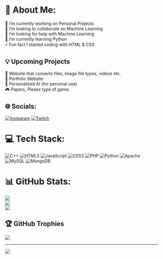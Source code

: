 # 💫 About Me:
🔭 I’m currently working on Personal Projects<br>
👯 I’m looking to collaborate on Machine Learning<br>
🤝 I’m looking for help with Machine Learning<br>
🌱 I’m currently learning Python<br>
⚡ Fun fact I started coding with HTML & CSS<br>

## 💡 Upcoming Projects
🔄 Website that converts files, image file types, videos etc.<br>
📂 Portfolio Website<br>
🤖 Personalized AI (for personal use)<br>
🎮 Papers, Please type of game.<br>

## 🌐 Socials:
[![Instagram](https://img.shields.io/badge/Instagram-%23E4405F.svg?logo=Instagram&logoColor=white)](https://instagram.com/jca_jca_jca_jca) [![Twitch](https://img.shields.io/badge/Twitch-%239146FF.svg?logo=Twitch&logoColor=white)](https://twitch.tv/Shirakamii) 

# 💻 Tech Stack:
![C++](https://img.shields.io/badge/c++-%2300599C.svg?style=for-the-badge&logo=c%2B%2B&logoColor=white) ![HTML5](https://img.shields.io/badge/html5-%23E34F26.svg?style=for-the-badge&logo=html5&logoColor=white) ![JavaScript](https://img.shields.io/badge/javascript-%23323330.svg?style=for-the-badge&logo=javascript&logoColor=%23F7DF1E) ![CSS3](https://img.shields.io/badge/css3-%231572B6.svg?style=for-the-badge&logo=css3&logoColor=white) ![PHP](https://img.shields.io/badge/php-%23777BB4.svg?style=for-the-badge&logo=php&logoColor=white) ![Python](https://img.shields.io/badge/python-3670A0?style=for-the-badge&logo=python&logoColor=ffdd54) ![Apache](https://img.shields.io/badge/apache-%23D42029.svg?style=for-the-badge&logo=apache&logoColor=white) ![MySQL](https://img.shields.io/badge/mysql-4479A1.svg?style=for-the-badge&logo=mysql&logoColor=white) ![MongoDB](https://img.shields.io/badge/MongoDB-%234ea94b.svg?style=for-the-badge&logo=mongodb&logoColor=white)
# 📊 GitHub Stats:
![](https://github-readme-stats.vercel.app/api?username=johncarlangelo&theme=tokyonight&hide_border=false&include_all_commits=false&count_private=false)<br/>
![](https://github-readme-streak-stats.herokuapp.com/?user=johncarlangelo&theme=tokyonight&hide_border=false)<br/>
![](https://github-readme-stats.vercel.app/api/top-langs/?username=johncarlangelo&theme=tokyonight&hide_border=false&include_all_commits=false&count_private=false&layout=compact)

## 🏆 GitHub Trophies
![](https://github-profile-trophy.vercel.app/?username=johncarlangelo&theme=tokyonight&no-frame=false&no-bg=true&margin-w=4)


---
[![](https://visitcount.itsvg.in/api?id=Shirakami&icon=0&color=0)](https://visitcount.itsvg.in)
